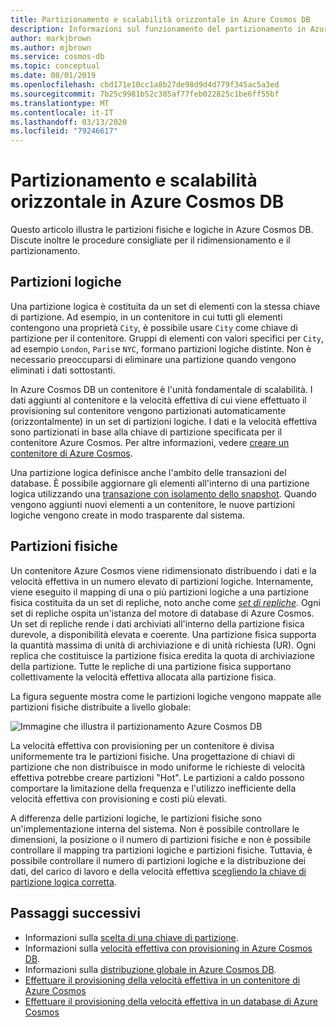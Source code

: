 ```yaml
---
title: Partizionamento e scalabilità orizzontale in Azure Cosmos DB
description: Informazioni sul funzionamento del partizionamento in Azure Cosmos DB, su come configurare il partizionamento e le chiavi di partizione e su come scegliere la chiave di partizione corretta per l'applicazione.
author: markjbrown
ms.author: mjbrown
ms.service: cosmos-db
ms.topic: conceptual
ms.date: 08/01/2019
ms.openlocfilehash: cbd171e10cc1a8b27de98d9d4d779f345ac5a3ed
ms.sourcegitcommit: 7b25c9981b52c385af77feb022825c1be6ff55bf
ms.translationtype: MT
ms.contentlocale: it-IT
ms.lasthandoff: 03/13/2020
ms.locfileid: "79246617"
---
```

# <a name="partitioning-and-horizontal-scaling-in-azure-cosmos-db"></a>Partizionamento e scalabilità orizzontale in Azure Cosmos DB

Questo articolo illustra le partizioni fisiche e logiche in Azure Cosmos DB. Discute inoltre le procedure consigliate per il ridimensionamento e il partizionamento. 

## <a name="logical-partitions"></a>Partizioni logiche

Una partizione logica è costituita da un set di elementi con la stessa chiave di partizione. Ad esempio, in un contenitore in cui tutti gli elementi contengono una proprietà `City`, è possibile usare `City` come chiave di partizione per il contenitore. Gruppi di elementi con valori specifici per `City`, ad esempio `London`, `Paris`e `NYC`, formano partizioni logiche distinte. Non è necessario preoccuparsi di eliminare una partizione quando vengono eliminati i dati sottostanti.

In Azure Cosmos DB un contenitore è l'unità fondamentale di scalabilità. I dati aggiunti al contenitore e la velocità effettiva di cui viene effettuato il provisioning sul contenitore vengono partizionati automaticamente (orizzontalmente) in un set di partizioni logiche. I dati e la velocità effettiva sono partizionati in base alla chiave di partizione specificata per il contenitore Azure Cosmos. Per altre informazioni, vedere [creare un contenitore di Azure Cosmos](how-to-create-container.md).

Una partizione logica definisce anche l'ambito delle transazioni del database. È possibile aggiornare gli elementi all'interno di una partizione logica utilizzando una [transazione con isolamento dello snapshot](database-transactions-optimistic-concurrency.md). Quando vengono aggiunti nuovi elementi a un contenitore, le nuove partizioni logiche vengono create in modo trasparente dal sistema.

## <a name="physical-partitions"></a>Partizioni fisiche

Un contenitore Azure Cosmos viene ridimensionato distribuendo i dati e la velocità effettiva in un numero elevato di partizioni logiche. Internamente, viene eseguito il mapping di una o più partizioni logiche a una partizione fisica costituita da un set di repliche, noto anche come [*set di repliche*](global-dist-under-the-hood.md). Ogni set di repliche ospita un'istanza del motore di database di Azure Cosmos. Un set di repliche rende i dati archiviati all'interno della partizione fisica durevole, a disponibilità elevata e coerente. Una partizione fisica supporta la quantità massima di unità di archiviazione e di unità richiesta (UR). Ogni replica che costituisce la partizione fisica eredita la quota di archiviazione della partizione. Tutte le repliche di una partizione fisica supportano collettivamente la velocità effettiva allocata alla partizione fisica. 

La figura seguente mostra come le partizioni logiche vengono mappate alle partizioni fisiche distribuite a livello globale:

![Immagine che illustra il partizionamento Azure Cosmos DB](./media/partition-data/logical-partitions.png)

La velocità effettiva con provisioning per un contenitore è divisa uniformemente tra le partizioni fisiche. Una progettazione di chiavi di partizione che non distribuisce in modo uniforme le richieste di velocità effettiva potrebbe creare partizioni "Hot". Le partizioni a caldo possono comportare la limitazione della frequenza e l'utilizzo inefficiente della velocità effettiva con provisioning e costi più elevati.

A differenza delle partizioni logiche, le partizioni fisiche sono un'implementazione interna del sistema. Non è possibile controllare le dimensioni, la posizione o il numero di partizioni fisiche e non è possibile controllare il mapping tra partizioni logiche e partizioni fisiche. Tuttavia, è possibile controllare il numero di partizioni logiche e la distribuzione dei dati, del carico di lavoro e della velocità effettiva [scegliendo la chiave di partizione logica corretta](partitioning-overview.md#choose-partitionkey).

## <a name="next-steps"></a>Passaggi successivi

* Informazioni sulla [scelta di una chiave di partizione](partitioning-overview.md#choose-partitionkey).
* Informazioni sulla [velocità effettiva con provisioning in Azure Cosmos DB](request-units.md).
* Informazioni sulla [distribuzione globale in Azure Cosmos DB](distribute-data-globally.md).
* [Effettuare il provisioning della velocità effettiva in un contenitore di Azure Cosmos](how-to-provision-container-throughput.md)
* [Effettuare il provisioning della velocità effettiva in un database di Azure Cosmos](how-to-provision-database-throughput.md)
